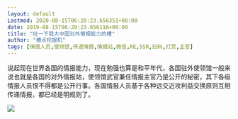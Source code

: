 ```yaml
---
layout: default
Lastmod: 2020-08-15T06:20:23.656351+00:00
date: 2019-08-15T06:20:23.656116+00:00
title: "吐一下我大中国对外情报能力的槽"
author: "槽点挖掘机"
tags: [情报人员,使领馆,传递情报,情报站,微信,RE,SSR,扫码,打赏,主官]
---
```


说起现在世界各国的情报能力，现在勉强也算是和平年代，各国驻外使领馆一般来说也就是各国的对外情报站，使领馆武官兼任情报主官乃是公开的秘密，其下各级情报人员恨不得都是公开行事。各国情报人员基于各种远交近攻利益交换原则互相传递情报，都已经是明规则了。

![](https://images.weserv.nl/?url=https%3A//ressrc.com/wp-content/uploads/2019/08/11cba37a-fd32-4b0d-ad11-b2d7aca24304.png)
